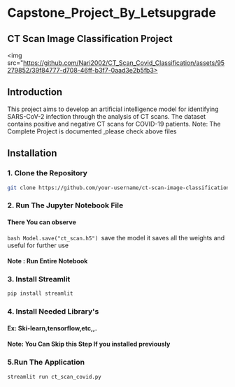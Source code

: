 # Capstone_Project_By_Letsupgrade
## CT Scan Image Classification Project

<img src="https://github.com/Nari2002/CT_Scan_Covid_Classification/assets/95279852/39f84777-d708-46ff-b3f7-0aad3e2b5fb3>


## Introduction

This project aims to develop an artificial intelligence model for identifying SARS-CoV-2 infection through the analysis of CT scans. The dataset contains positive and negative CT scans for COVID-19 patients.
Note: The Complete Project is documented ,please check above files

## Installation

### 1. Clone the Repository

```bash
git clone https://github.com/your-username/ct-scan-image-classification.git

```
### 2. Run The Jupyter Notebook File

#### There You can observe 
```bash Model.save("ct_scan.h5") ```save the model it saves all the weights and useful for further use
#### Note : Run Entire Notebook

### 3. Install Streamlit 
```bash
pip install streamlit
```
### 4. Install Needed Library's 
#### Ex: Ski-learn,tensorflow,etc,,.
#### Note: You Can Skip this Step If you installed previously

### 5.Run The Application 
```bash
streamlit run ct_scan_covid.py
```



